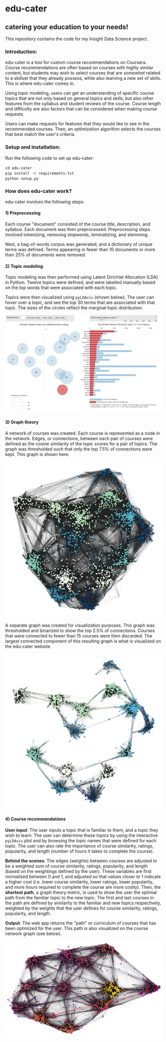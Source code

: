 # edu-cater  

## catering your education to your needs!  

This repository contains the code for my Insight Data Science project.

### Introduction:  

edu-cater is a tool for custom course recommendations on Coursera. Course recommendations are often based on courses with highly similar content, but students may wish to select courses that are *somewhat* related to a skillset that they already possess, while also learning a new set of skills. This is where edu-cater comes in.  

Using topic modeling, users can get an understanding of specific course topics that are not only based on general topics and skills, but also other features from the syllabus and student reviews of the course. Course length and difficulty are also factors that can be considered when making course requests.

Users can make requests for features that they would like to see in the recommended courses. Then, an optimization algorithm selects the courses that best match the user's criteria.

### Setup and installation:  

Run the following code to set up edu-cater:

`cd edu-cater`  
`pip install -r requirements.txt`  
`python setup.py`

### How does edu-cater work?  

edu-cater involves the following steps:  

#### 1) Preprocessing  

Each course "document" consisted of the course title, description, and syllabus. Each document was then preprocessed. Preprocessing steps involved tokenizing, removing stopwords, lemmatizing, and stemming.  

Next, a bag-of-words corpus was generated, and a dictionary of unique terms was defined. Terms appearing in fewer than 10 documents or more than 25% of documents were removed.  

#### 2) Topic modeling  

Topic modeling was then performed using Latent Dirichlet Allocation (LDA) in Python. Twelve topics were defined, and were labelled manually based on the top words that were associated with each topic.   

Topics were then visualized using `pyLDAvis` (shown below). The user can hover over a topic, and see the top 30 terms that are associated with that topic. The sizes of the circles reflect the marginal topic distribution.

<img src="pyldavis_example.png"></img>  

#### 3) Graph theory

A network of courses was created. Each course is represented as a node in the network. Edges, or connections, between each pair of courses were defined as the cosine similarity of the topic scores for a pair of topics.  The graph was thresholded such that only the top 7.5% of connections were kept. This graph is shown here:

<img src="coursera_lda_network.png"></img>

A separate graph was created for visualization purposes. This graph was thresholded and binarized to show the top 2.5% of connections. Courses that were connected to fewer than 15 courses were then discarded. The largest connected component of this resulting graph is what is visualized on the edu-cater website.

<img src="coursera_lda_network_thresh.png"></img>


#### 4) Course recommendations  

<b>User input</b>: The user inputs a topic that is familiar to them, and a topic they wish to learn. The user can determine these topics by using the interactive `pyLDAvis` plot and by browsing the topic names that were defined for each topic. The user can also rate the importance of course similarity, ratings, popularity, and length (number of hours it takes to complete the course).  

<b>Behind the scenes</b>: The edges (weights) between courses are adjusted to be a weighted sum of course similarity, ratings, popularity, and length (based on the weightings defined by the user). These variables are first normalized between 0 and 1, and adjusted so that values closer to 1 indicate a higher cost (i.e. lower course similarity, lower ratings, lower popularity, and more hours required to complete the course are more costly). Then, the <b>shortest path</b>, a graph theory metric, is used to show the user the optimal path from the familiar topic to the new topic. The first and last courses in the path are defined by similarity to the familiar and new topics respectively, weighted by the weights that the user defines for course similarity, ratings, popularity, and length.

<b>Output</b>: The web app returns the "path" or curriculum of courses that has been optimized for the user. This path is also visualized on the course network graph (see below).   

<img src="course_net_recs.png"></img>
